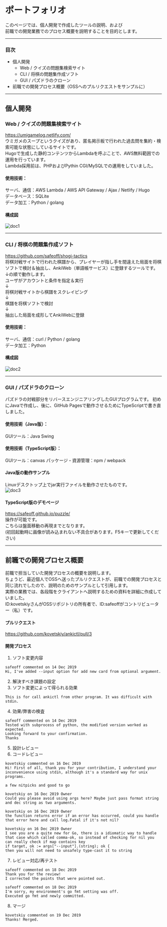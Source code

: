 # ポートフォリオ

このページでは、個人開発で作成したツールの説明、および  
前職での開発業務でのプロセス概要を説明することを目的とします。  

----

### 目次
* 個人開発
    * Web / クイズの問題集検索サイト
    * CLI / 将棋の問題集作成ソフト
    * GUI / パズドラのクローン
* 前職での開発プロセス概要（OSSへのプルリクエストをサンプルに）

----

## 個人開発
### Web / クイズの問題集検索サイト

https://umigamelog.netlify.com/  
ウミガメのスープというクイズがあり、匿名掲示板で行われた過去問を集約・検索可能な状態にしているサイトです。  
Hugoで生成した静的コンテンツからLambdaを呼ぶことで、AWS無料範囲での運用を行っています。  
Lambda採用前は、PHPおよびPythin CGI/MySQLでの運用をしていました。  

#### 使用技術：
サーバ、通信：AWS Lambda / AWS API Gateway / Ajax / Netlify / Hugo  
データベース：SQLite  
データ加工：Python / golang  

#### 構成図
![doc1](https://raw.githubusercontent.com/safeoff/portfolio/master/doc1.png)

----

### CLI / 将棋の問題集作成ソフト

https://github.com/safeoff/shogi-tactics  
将棋対戦サイトで行われた棋譜から、プレイヤーが指し手を間違えた局面を将棋ソフトで検討＆抽出し、AnkiWeb（単語帳サービス）に登録するツールです。  
↓の順で動作します。  
ユーザがアカウントと条件を指定＆実行  
↓  
将棋対戦サイトから棋譜をスクレイピング  
↓  
棋譜を将棋ソフトで検討  
↓  
抽出した局面を成形してAnkiWebに登録

#### 使用技術：
サーバ、通信：curl / Python / golang  
データ加工：Python  

#### 構成図
![doc2](https://raw.githubusercontent.com/safeoff/portfolio/master/doc2.png)

----

### GUI / パズドラのクローン

パズドラの対戦部分をリバースエンジニアリングしたGUIプログラムです。
初めにJavaで作成し、後に、GitHub Pagesで動作させるためにTypeScriptで書き直しました。

#### 使用技術（Java版）：
GUIツール：Java Swing
#### 使用技術（TypeScript版）：
GUIツール：canvas
パッケージ・資源管理：npm / webpack

#### Java版の動作サンプル
Linuxデスクトップ上でjar実行ファイルを動作させたものです。  
![doc3](https://raw.githubusercontent.com/safeoff/portfolio/master/doc.gif)

#### TypeScript版のデモページ
https://safeoff.github.io/puzzle/  
操作が可能です。  
こちらは盤面移動の再現までとなります。  
(初回起動時に画像が読み込まれない不具合があります。F5キーで更新してください)  

----

## 前職での開発プロセス概要

前職で担当していた開発プロセスの概要を説明します。  
ちょうど、最近個人でOSSへ送ったプルリクエストが、前職での開発プロセスと同じ流れでしたので、説明のためのサンプルとして引用します。  
実際の業務では、各段階をクライアントへ説明するための資料を詳細に作成していました。  
ID:kovetskiyさんがOSSリポジトリの所有者で、ID:safeoffがコントリビューター（私）です。  
#### プルリクエスト
https://github.com/kovetskiy/ankictl/pull/3  

#### 開発プロセス

1. ソフト変更内容

```
safeoff commented on 14 Dec 2019  
Hi, I've added --input option for add new card from optional argument.  
```

2. 解決すべき課題の設定
3. ソフト変更によって得られる効果

```
This is for call ankictl from other program. It was difficult with stdin.  
```

4. 効果/弊害の検査

```
safeoff commented on 14 Dec 2019  
Tested with subprocess of python, the modified version worked as expected.  
Looking forward to your confirmation.  
Thanks  
```

5. 設計レビュー
6. コードレビュー

```
kovetskiy commented on 16 Dec 2019  
Hi! First of all, thank you for your contribution, I understand your inconvenience using stdin, although it's a standard way for unix programs.  
  
a few nitpicks and good to go  
  
kovetskiy on 16 Dec 2019 Owner  
Could you please avoid using args here? Maybe just pass format string and dec string as two arguments.  

kovetskiy on 16 Dec 2019 Owner  
the function returns error if an error has occurred, could you handle that error here and call log.Fatal if it's not nil?  

kovetskiy on 16 Dec 2019 Owner  
I see you are a quite new for Go, there is a idiomatic way to handle that case which called comma-ok, so instead of checking for nil you can really check if map contains key  
if target, ok := args["--input"].(string); ok {  
then you will not need to unsafely type-cast it to string  
```

7. レビュー対応/再テスト

```
safeoff commented on 18 Dec 2019  
Thank you for the review!  
I corrected the points that were pointed out.  

safeoff commented on 18 Dec 2019  
I'm sorry, my environment's go fmt setting was off.  
Executed go fmt and newly committed.  
```

8. マージ

```
kovetskiy commented on 19 Dec 2019  
Thanks! Merged.  
```

